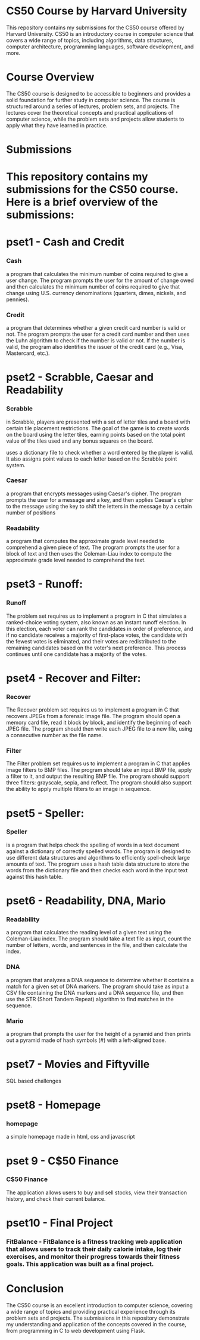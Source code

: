 # CS50 Course by Harvard University
This repository contains my submissions for the CS50 course offered by Harvard University. CS50 is an introductory course in computer science that covers a wide range of topics, including algorithms, data structures, computer architecture, programming languages, software development, and more.

# Course Overview
The CS50 course is designed to be accessible to beginners and provides a solid foundation for further study in computer science. The course is structured around a series of lectures, problem sets, and projects. The lectures cover the theoretical concepts and practical applications of computer science, while the problem sets and projects allow students to apply what they have learned in practice.

# Submissions
# This repository contains my submissions for the CS50 course. Here is a brief overview of the submissions:

# pset1 - Cash and Credit
### Cash
a program that calculates the minimum number of coins required to give a user change. The program prompts the user for the amount of change owed and then calculates the minimum number of coins required to give that change using U.S. currency denominations (quarters, dimes, nickels, and pennies).

### Credit
a program that determines whether a given credit card number is valid or not. The program prompts the user for a credit card number and then uses the Luhn algorithm to check if the number is valid or not. If the number is valid, the program also identifies the issuer of the credit card (e.g., Visa, Mastercard, etc.).

# pset2 - Scrabble, Caesar and Readability 
### Scrabble
in Scrabble, players are presented with a set of letter tiles and a board with certain tile placement restrictions. The goal of the game is to create words on the board using the letter tiles, earning points based on the total point value of the tiles used and any bonus squares on the board.

uses a dictionary file to check whether a word entered by the player is valid. It also assigns point values to each letter based on the Scrabble point system.

### Caesar
a program that encrypts messages using Caesar's cipher. The program prompts the user for a message and a key, and then applies Caesar's cipher to the message using the key to shift the letters in the message by a certain number of positions

### Readability
a program that computes the approximate grade level needed to comprehend a given piece of text. The program prompts the user for a block of text and then uses the Coleman-Liau index to compute the approximate grade level needed to comprehend the text.


# pset3 - Runoff: 
### Runoff
The problem set requires us to implement a program in C that simulates a ranked-choice voting system, also known as an instant runoff election. In this election, each voter can rank the candidates in order of preference, and if no candidate receives a majority of first-place votes, the candidate with the fewest votes is eliminated, and their votes are redistributed to the remaining candidates based on the voter's next preference. This process continues until one candidate has a majority of the votes.

# pset4 - Recover and Filter: 
### Recover
The Recover problem set requires us to implement a program in C that recovers JPEGs from a forensic image file. The program should open a memory card file, read it block by block, and identify the beginning of each JPEG file. The program should then write each JPEG file to a new file, using a consecutive number as the file name.

### Filter
The Filter problem set requires us to implement a program in C that applies image filters to BMP files. The program should take an input BMP file, apply a filter to it, and output the resulting BMP file. The program should support three filters: grayscale, sepia, and reflect. The program should also support the ability to apply multiple filters to an image in sequence.

# pset5 - Speller: 
### Speller
is a program that helps check the spelling of words in a text document against a dictionary of correctly spelled words. The program is designed to use different data structures and algorithms to efficiently spell-check large amounts of text. The program uses a hash table data structure to store the words from the dictionary file and then checks each word in the input text against this hash table.



# pset6 - Readability, DNA, Mario
### Readability
a program that calculates the reading level of a given text using the Coleman-Liau index. The program should take a text file as input, count the number of letters, words, and sentences in the file, and then calculate the index.

### DNA
a program that analyzes a DNA sequence to determine whether it contains a match for a given set of DNA markers. The program should take as input a CSV file containing the DNA markers and a DNA sequence file, and then use the STR (Short Tandem Repeat) algorithm to find matches in the sequence.

### Mario
a program that prompts the user for the height of a pyramid and then prints out a pyramid made of hash symbols (#) with a left-aligned base.

# pset7 - Movies and Fiftyville
SQL based challenges

# pset8 - Homepage
### homepage
a simple homepage made in html, css and javascript

# pset 9 - C$50 Finance
### C$50 Finance
The application allows users to buy and sell stocks, view their transaction history, and check their current balance.


# pset10 - Final Project 
### FitBalance - FitBalance is a fitness tracking web application that allows users to track their daily calorie intake, log their exercises, and monitor their progress towards their fitness goals. This application was built as a final project.
# Conclusion
The CS50 course is an excellent introduction to computer science, covering a wide range of topics and providing practical experience through its problem sets and projects. The submissions in this repository demonstrate my understanding and application of the concepts covered in the course, from programming in C to web development using Flask.
